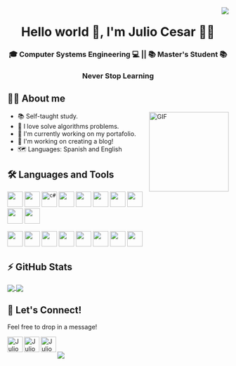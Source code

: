 <link href="style.css" rel="stylesheet">

<!--
  Visitors
-->
<img align="right" src="https://visitor-badge.glitch.me/badge?page_id=julio-fernandez" />

<!--
  My presentation
-->
<h1 align="center"> Hello world 👋, I'm Julio Cesar 👨‍💻</h1>
<h3 align="center"> 🎓 Computer Systems Engineering 💻 || 📚  Master's Student 📚 </h3>
<h3 align="center">Never Stop Learning</h3>

## 🙋‍♀️ About me

<img align="right" alt="GIF" height="181" src="https://salokyakumar.me/assets/images/programing.gif" />

* 📚 Self-taught study.
* 💚 I love solve algorithms problems.
* 📌 I'm currently working on my portafolio. 
* 🙌 I'm working on creating a blog!
* 🗺️ Languages: Spanish and English

<!--
   Languages and Tools
-->
## 🛠️ Languages and Tools

<code><img height="35" src="https://cdn.icon-icons.com/icons2/2108/PNG/512/javascript_icon_130900.png"></code>
<code><img height="35" src="https://cdn.icon-icons.com/icons2/2107/PNG/512/file_type_php_icon_130266.png"></code>
<code><img height="35" src="https://www.freeiconspng.com/uploads/c-logo-icon-18.png" alt="c#" /></code>
<code><img height="35" src="https://cdn.icon-icons.com/icons2/2107/PNG/512/file_type_html_icon_130541.png"></code>
<code><img height="35" src="https://cdn.icon-icons.com/icons2/2107/PNG/512/file_type_css_icon_130661.png"></code>
<code><img height="35" src="https://cdn.icon-icons.com/icons2/2107/PNG/512/file_type_sass_icon_130182.png"></code>
<code><img height="35" src="https://cdn.icon-icons.com/icons2/273/PNG/256/icon_sql_256_30046.png"></code>
<code><img height="35" src="https://cdn.icon-icons.com/icons2/3053/PNG/512/mysql_workbench_macos_bigsur_icon_189924.png"></code>
<code><img height="35" src="https://cdn.icon-icons.com/icons2/2107/PNG/512/file_type_azure_icon_130731.png"></code>
<code><img height="35" src="https://cdn.icon-icons.com/icons2/2415/PNG/512/java_original_logo_icon_146458.png"></code>

<code><img height="35" src="https://cdn.icon-icons.com/icons2/2415/PNG/512/nodejs_plain_logo_icon_146409.png"></code>
<code><img height="35" src="https://cdn.icon-icons.com/icons2/112/PNG/512/visual_studio_18908.png"></code>
<code><img height="35" src="https://cdn.icon-icons.com/icons2/3053/PNG/512/microsoft_visual_studio_code_alt_macos_bigsur_icon_189954.png"></code>
<code><img height="35" src="https://upload.wikimedia.org/wikipedia/commons/thumb/9/98/Apache_NetBeans_Logo.svg/888px-Apache_NetBeans_Logo.svg.png"></code>
<code><img height="35" src="https://cdn.icon-icons.com/icons2/2108/PNG/512/flutter_icon_130936.png"></code>
<code><img height="35" src="https://cdn.icon-icons.com/icons2/273/PNG/256/icon_sql_256_30046.png"></code>
<code><img height="35" src="https://cdn.icon-icons.com/icons2/1159/PNG/256/linux_81610.png"></code>
<code><img height="35" src="https://cdn.icon-icons.com/icons2/2107/PNG/512/file_type_git_icon_130581.png"></code>


<!--
  Github stats
-->
## ⚡ GitHub Stats
<a href="https://github.com/anuraghazra/github-readme-stats">
  <img align="center" src="https://github-readme-stats.vercel.app/api?username=julio-fernandez&show_icons=true&theme=midnight-purple&count_private=true" />
</a>
<a href="https://github.com/anuraghazra/github-readme-stats">
  <img align="center" src="https://github-readme-stats.vercel.app/api/top-langs/?username=julio-fernandez&layout=compact&langs_count=10&theme=midnight-purple" />
</a>


<!--
  My social media.
-->
## 🤙 Let's Connect!
Feel free to drop in a message!

<a href="https://www.linkedin.com/in/julio-fernandez-dev/">
  <img height="35" align="left" alt="Julio Cesar's LinkedIn" src="https://cdn.icon-icons.com/icons2/99/PNG/512/linkedin_socialnetwork_17441.png">
</a>
<a href="https://twitter.com/JulioCesarFDEZ">
  <img height="35" align="left" alt="Julio Cesar's Twitter" src="https://cdn.icon-icons.com/icons2/122/PNG/512/twitter_socialnetwork_20007.png">
</a>
<a href="mailto:cesarfdez_-_@hotmail.com">
   <img height="35" align="left" alt="Julio Cesar's Twitter" src="https://cdn.icon-icons.com/icons2/41/PNG/128/openedmailemailmessage_openedmailcorreoelectronic_7035.png">
</a>


<!--
  Made with love in Mexico
-->
<br>
<br>
<img align="center" src="https://madewithlove.vercel.app/mx?heart=true&colorA=%23000000&colorB=%239238dc" />
